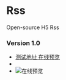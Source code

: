 # Rss
Open-source H5 Rss

### Version 1.0  
- [测试地址 在线预览](http://imzouyang.com/myrss/) 
- 
- ![在线预览](http://imzouyang.com/images/rss_sample.jpg) 

